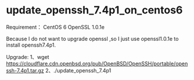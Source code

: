 # update_openssh_7.4p1_on_centos6

Requirement：
CentOS 6
OpenSSL 1.0.1e

Because I do not want to upgrade openssl ,so I just use openssl1.0.1e to install openssh7.4p1.

Upgrade:
1、wget https://cloudflare.cdn.openbsd.org/pub/OpenBSD/OpenSSH/portable/openssh-7.4p1.tar.gz
2、./update_openssh_7.4p1


